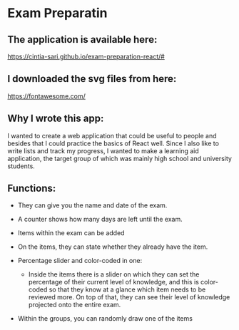 # Exam Preparatin

## The application is available here:

https://cintia-sari.github.io/exam-preparation-react/#
## I downloaded the svg files from here:

https://fontawesome.com/

## Why I wrote this app:

I wanted to create a web application that could be useful to people and besides that I could practice the basics of React well. Since I also like to write lists and track my progress, I wanted to make a learning aid application, the target group of which was mainly high school and university students.

## Functions:

* They can give you the name and date of the exam.

* A counter shows how many days are left until the exam.

* Items within the exam can be added

* On the items, they can state whether they already have the item.

* Percentage slider and color-coded  in one:
  
   * Inside the items there is a slider on which they can set the percentage of their current level of knowledge, and this is color-coded so that they know at a glance which item needs to be reviewed more. On top of that, they can see their level of knowledge projected onto the entire exam.

* Within the groups, you can randomly draw one of the items
